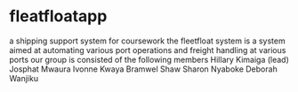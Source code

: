 # fleatfloatapp
a shipping support system for coursework 
the fleetfloat system is a system aimed at automating various port operations and freight handling at various ports
our group is consisted of the following members
Hillary Kimaiga (lead)
Josphat Mwaura
Ivonne Kwaya
Bramwel Shaw
Sharon Nyaboke
Deborah Wanjiku
